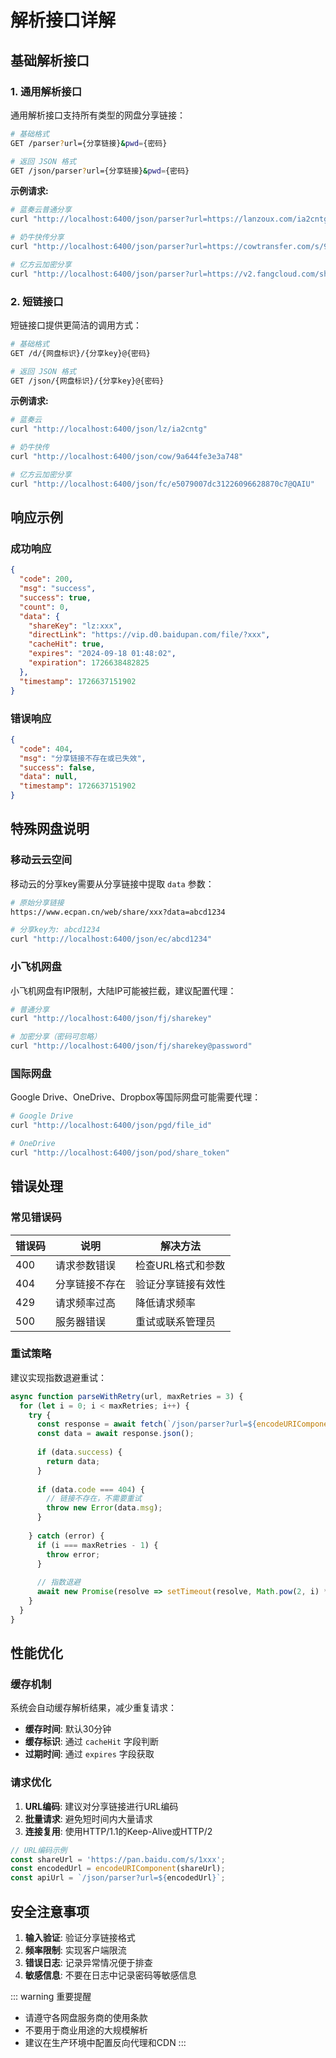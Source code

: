 # 解析接口详解

## 基础解析接口

### 1. 通用解析接口

通用解析接口支持所有类型的网盘分享链接：

```bash
# 基础格式
GET /parser?url={分享链接}&pwd={密码}

# 返回 JSON 格式
GET /json/parser?url={分享链接}&pwd={密码}
```

**示例请求:**
```bash
# 蓝奏云普通分享
curl "http://localhost:6400/json/parser?url=https://lanzoux.com/ia2cntg"

# 奶牛快传分享
curl "http://localhost:6400/json/parser?url=https://cowtransfer.com/s/9a644fe3e3a748"

# 亿方云加密分享
curl "http://localhost:6400/json/parser?url=https://v2.fangcloud.com/sharing/e5079007dc31226096628870c7&pwd=QAIU"
```

### 2. 短链接口

短链接口提供更简洁的调用方式：

```bash
# 基础格式
GET /d/{网盘标识}/{分享key}@{密码}

# 返回 JSON 格式  
GET /json/{网盘标识}/{分享key}@{密码}
```

**示例请求:**
```bash
# 蓝奏云
curl "http://localhost:6400/json/lz/ia2cntg"

# 奶牛快传
curl "http://localhost:6400/json/cow/9a644fe3e3a748"

# 亿方云加密分享
curl "http://localhost:6400/json/fc/e5079007dc31226096628870c7@QAIU"
```

## 响应示例

### 成功响应

```json
{
  "code": 200,
  "msg": "success", 
  "success": true,
  "count": 0,
  "data": {
    "shareKey": "lz:xxx",
    "directLink": "https://vip.d0.baidupan.com/file/?xxx", 
    "cacheHit": true,
    "expires": "2024-09-18 01:48:02",
    "expiration": 1726638482825
  },
  "timestamp": 1726637151902
}
```

### 错误响应

```json
{
  "code": 404,
  "msg": "分享链接不存在或已失效",
  "success": false,
  "data": null,
  "timestamp": 1726637151902
}
```

## 特殊网盘说明

### 移动云云空间

移动云的分享key需要从分享链接中提取 `data` 参数：

```bash
# 原始分享链接
https://www.ecpan.cn/web/share/xxx?data=abcd1234

# 分享key为: abcd1234
curl "http://localhost:6400/json/ec/abcd1234"
```

### 小飞机网盘

小飞机网盘有IP限制，大陆IP可能被拦截，建议配置代理：

```bash
# 普通分享
curl "http://localhost:6400/json/fj/sharekey"

# 加密分享（密码可忽略）
curl "http://localhost:6400/json/fj/sharekey@password"
```

### 国际网盘

Google Drive、OneDrive、Dropbox等国际网盘可能需要代理：

```bash
# Google Drive
curl "http://localhost:6400/json/pgd/file_id"

# OneDrive
curl "http://localhost:6400/json/pod/share_token"
```

## 错误处理

### 常见错误码

| 错误码 | 说明 | 解决方法 |
|--------|------|----------|
| 400 | 请求参数错误 | 检查URL格式和参数 |
| 404 | 分享链接不存在 | 验证分享链接有效性 |
| 429 | 请求频率过高 | 降低请求频率 |
| 500 | 服务器错误 | 重试或联系管理员 |

### 重试策略

建议实现指数退避重试：

```javascript
async function parseWithRetry(url, maxRetries = 3) {
  for (let i = 0; i < maxRetries; i++) {
    try {
      const response = await fetch(`/json/parser?url=${encodeURIComponent(url)}`);
      const data = await response.json();
      
      if (data.success) {
        return data;
      }
      
      if (data.code === 404) {
        // 链接不存在，不需要重试
        throw new Error(data.msg);
      }
      
    } catch (error) {
      if (i === maxRetries - 1) {
        throw error;
      }
      
      // 指数退避
      await new Promise(resolve => setTimeout(resolve, Math.pow(2, i) * 1000));
    }
  }
}
```

## 性能优化

### 缓存机制

系统会自动缓存解析结果，减少重复请求：

- **缓存时间**: 默认30分钟
- **缓存标识**: 通过 `cacheHit` 字段判断
- **过期时间**: 通过 `expires` 字段获取

### 请求优化

1. **URL编码**: 建议对分享链接进行URL编码
2. **批量请求**: 避免短时间内大量请求
3. **连接复用**: 使用HTTP/1.1的Keep-Alive或HTTP/2

```javascript
// URL编码示例
const shareUrl = 'https://pan.baidu.com/s/1xxx';
const encodedUrl = encodeURIComponent(shareUrl);
const apiUrl = `/json/parser?url=${encodedUrl}`;
```

## 安全注意事项

1. **输入验证**: 验证分享链接格式
2. **频率限制**: 实现客户端限流
3. **错误日志**: 记录异常情况便于排查
4. **敏感信息**: 不要在日志中记录密码等敏感信息

::: warning 重要提醒
- 请遵守各网盘服务商的使用条款
- 不要用于商业用途的大规模解析
- 建议在生产环境中配置反向代理和CDN
:::